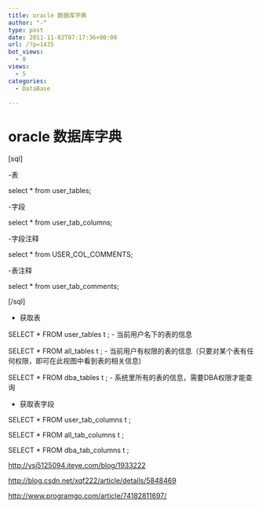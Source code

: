 ```yaml
---
title: oracle 数据库字典
author: "-"
type: post
date: 2011-11-02T07:17:36+00:00
url: /?p=1435
bot_views:
  - 8
views:
  - 5
categories:
  - DataBase

---
```

# oracle 数据库字典
[sql]

-表

select * from user_tables;

-字段

select * from user_tab_columns;

-字段注释
  
select * from USER_COL_COMMENTS;

-表注释
  
select * from user_tab_comments;
  
[/sql]

- 获取表
  
SELECT * FROM user_tables t ; - 当前用户名下的表的信息
  
SELECT * FROM all_tables t ; - 当前用户有权限的表的信息（只要对某个表有任何权限，即可在此视图中看到表的相关信息) 
  
SELECT * FROM dba_tables t ; - 系统里所有的表的信息，需要DBA权限才能查询
  
- 获取表字段
  
SELECT * FROM user_tab_columns t ;
  
SELECT * FROM all_tab_columns t ;
  
SELECT * FROM dba_tab_columns t ;


http://ysj5125094.iteye.com/blog/1933222

http://blog.csdn.net/xqf222/article/details/5848469

http://www.programgo.com/article/74182811697/